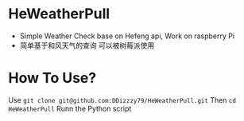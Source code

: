 # HeWeatherPull
* Simple Weather Check base on Hefeng api, Work on raspberry Pi
* 简单基于和风天气的查询 可以被树莓派使用
# How To Use?
Use `git clone git@github.com:DDizzzy79/HeWeatherPull.git` Then `cd HeWeatherPull` Runn the Python script
